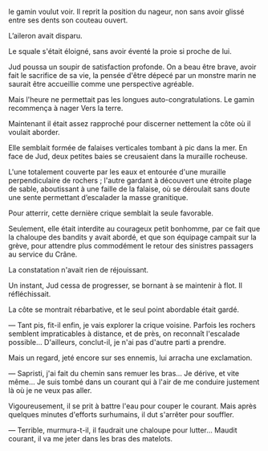 le gamin voulut voir. Il reprit la position du nageur, non sans avoir glissé
entre ses dents son couteau ouvert.

L’aileron avait disparu.

Le squale s'était éloigné, sans avoir éventé la proie si proche de lui.

Jud poussa un soupir de satisfaction profonde. On a beau être brave,
avoir fait le sacrifice de sa vie, la pensée d'être dépecé par un monstre
marin ne saurait être accueillie comme une perspective agréable.

Mais l'heure ne permettait pas les longues auto-congratulations. Le gamin
recommença à nager Vers la terre.

Maintenant il était assez rapproché pour discerner nettement la côte où il
voulait aborder.

Elle semblait formée de falaises verticales tombant à pic dans la mer. En
face de Jud, deux petites baies se creusaient dans la muraille rocheuse.

L'une totalement couverte par les eaux et entourée d'une muraille
perpendiculaire de rochers ; l'autre gardant à découvert une étroite plage de
sable, aboutissant à une faille de la falaise, où se déroulait sans doute une
sente permettant d’escalader la masse granitique.

Pour atterrir, cette dernière crique semblait la seule favorable.

Seulement, elle était interdite au courageux petit bonhomme, par ce fait
que la chaloupe des bandits y avait abordé, et que son équipage campait sur
la grève, pour attendre plus commodément le retour des sinistres passagers
au service du Crâne.

La constatation n'avait rien de réjouissant.

Un instant, Jud cessa de progresser, se bornant à se maintenir à flot. Il
réfléchissait.

La côte se montrait rébarbative, et le seul point abordable était gardé.

— Tant pis, fit-il enfin, je vais explorer la crique voisine. Parfois les
rochers semblent impraticables à distance, et de près, on reconnaît l'escalade possible... D'ailleurs, conclut-il, je n'ai pas d'autre parti a prendre.

Mais un regard, jeté encore sur ses ennemis, lui arracha une exclamation.

— Sapristi, j'ai fait du chemin sans remuer les bras... Je dérive, et vite
même... Je suis tombé dans un courant qui à l'air de me conduire justement
là où je ne veux pas aller.

Vigoureusement, il se prit à battre l'eau pour couper le courant. Mais
après quelques minutes d'efforts surhumains, il dut s'arrêter pour souffler.

— Terrible, murmura-t-il, il faudrait une chaloupe pour lutter... Maudit
courant, il va me jeter dans les bras des matelots.

